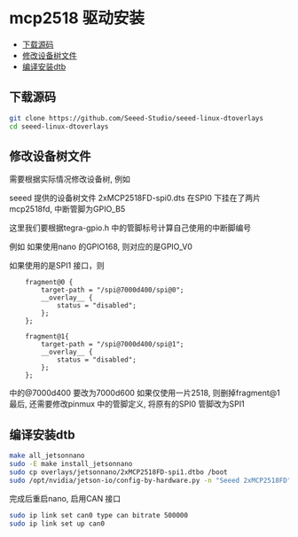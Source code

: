 # mcp2518 驱动安装<!-- omit in toc -->
- [下载源码](#下载源码)
- [修改设备树文件](#修改设备树文件)
- [编译安装dtb](#编译安装dtb)

## 下载源码
``` bash
git clone https://github.com/Seeed-Studio/seeed-linux-dtoverlays
cd seeed-linux-dtoverlays
```
## 修改设备树文件
需要根据实际情况修改设备树, 例如

seeed 提供的设备树文件 2xMCP2518FD-spi0.dts 在SPI0 下挂在了两片mcp2518fd, 中断管脚为GPIO_B5

这里我们要根据tegra-gpio.h 中的管脚标号计算自己使用的中断脚编号

例如 如果使用nano 的GPIO168, 则对应的是GPIO_V0

如果使用的是SPI1 接口，则
``` dts
	fragment@0 {
		target-path = "/spi@7000d400/spi@0";
		__overlay__ {
			status = "disabled";
		};
	};

	fragment@1{
		target-path = "/spi@7000d400/spi@1";
		__overlay__ {
			status = "disabled";
		};
	};
```
中的@7000d400 要改为7000d600
如果仅使用一片2518, 则删掉fragment@1
最后, 还需要修改pinmux 中的管脚定义, 将原有的SPI0 管脚改为SPI1
## 编译安装dtb
```bash
make all_jetsonnano
sudo -E make install_jetsonnano
sudo cp overlays/jetsonnano/2xMCP2518FD-spi1.dtbo /boot
sudo /opt/nvidia/jetson-io/config-by-hardware.py -n "Seeed 2xMCP2518FD"
```
完成后重启nano, 启用CAN 接口
```bash
sudo ip link set can0 type can bitrate 500000
sudo ip link set up can0
```


